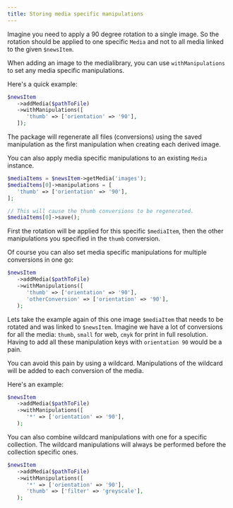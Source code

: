 ```yaml
---
title: Storing media specific manipulations
---
```


Imagine you need to apply a 90 degree rotation to a single image. So the rotation should be applied to one specific `Media` and not to all media linked to the given `$newsItem`.

When adding an image to the medialibrary, you can use `withManipulations` to set any media specific manipulations.

Here's a quick example:

```php
$newsItem
   ->addMedia($pathToFile)
   ->withManipulations([
      'thumb' => ['orientation' => '90'],
   ]);
```

The package will regenerate all files (conversions) using the saved manipulation as the first manipulation when creating each derived image.

You can also apply media specific manipulations to an existing `Media` instance.

```php
$mediaItems = $newsItem->getMedia('images');
$mediaItems[0]->manipulations = [
   'thumb' => ['orientation' => '90'],
];

// This will cause the thumb conversions to be regenerated.
$mediaItems[0]->save();
```

First the rotation will be applied for this specific `$mediaItem`, then the other manipulations you specified in the `thumb` conversion.

Of course you can also set media specific manipulations for multiple conversions in one go:

```php
$newsItem
   ->addMedia($pathToFile)
   ->withManipulations([
      'thumb' => ['orientation' => '90'],
      'otherConversion' => ['orientation' => '90'],
   );
```

Lets take the example again of this one image `$mediaItem` that needs to be rotated and was linked to `$newsItem`. Imagine we have a lot of conversions for all the media: `thumb`, `small` for web, `cmyk` for print in full resolution.
Having to add all these manipulation keys with `orientation 90` would be a pain. 

You can avoid this pain by using a wildcard. Manipulations of the wildcard will be added to each conversion of the media.

Here's an example:

```php
$newsItem
   ->addMedia($pathToFile)
   ->withManipulations([
      '*' => ['orientation' => '90'],
   );
```

You can also combine wildcard manipulations with one for a specific collection. The wildcard manipulations will always be performed before the collection specific ones.

```php
$newsItem
   ->addMedia($pathToFile)
   ->withManipulations([
      '*' => ['orientation' => '90'],
      'thumb' => ['filter' => 'greyscale'],
   );
```
